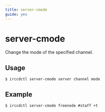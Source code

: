 ```yaml
---
title: server-cmode
guide: yes
---
```


# server-cmode

Change the mode of the specified channel.

## Usage

```nohighlight
$ irccdctl server-cmode server channel mode
```

## Example

```nohighlight
$ irccdctl server-cmode freenode #staff +t
```
